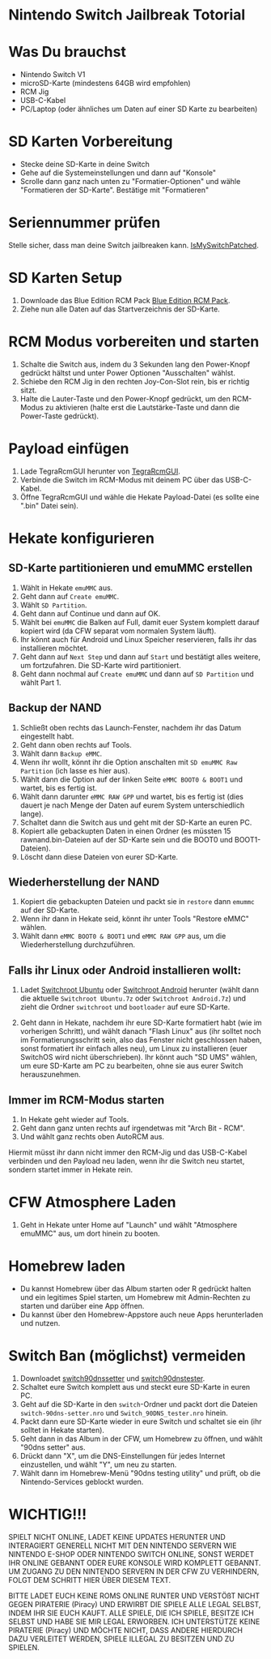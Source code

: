 # Nintendo Switch Jailbreak Totorial

# Was Du brauchst

- Nintendo Switch V1
- microSD-Karte (mindestens 64GB wird empfohlen)
- RCM Jig
- USB-C-Kabel
- PC/Laptop (oder ähnliches um Daten auf einer SD Karte zu bearbeiten)

# SD Karten Vorbereitung

- Stecke deine SD-Karte in deine Switch
- Gehe auf die Systemeinstellungen und dann auf "Konsole"
- Scrolle dann ganz nach unten zu "Formatier-Optionen" und wähle "Formatieren der SD-Karte". Bestätige mit "Formatieren"

# Seriennummer prüfen

Stelle sicher, dass man deine Switch jailbreaken kann. [IsMySwitchPatched](https://ismyswitchpatched.com/).

# SD Karten Setup

1. Downloade das Blue Edition RCM Pack [Blue Edition RCM Pack](https://github.com/glitched-nx/Blue_Edition_2__RCM_V1/releases).
2. Ziehe nun alle Daten auf das Startverzeichnis der SD-Karte.

# RCM Modus vorbereiten und starten

   1. Schalte die Switch aus, indem du 3 Sekunden lang den Power-Knopf gedrückt hältst und unter Power Optionen "Ausschalten" wählst.
   2. Schiebe den RCM Jig in den rechten Joy-Con-Slot rein, bis er richtig sitzt.
   3. Halte die Lauter-Taste und den Power-Knopf gedrückt, um den RCM-Modus zu aktivieren (halte erst die Lautstärke-Taste und dann die Power-Taste gedrückt).

# Payload einfügen

   1. Lade TegraRcmGUI herunter von [TegraRcmGUI](https://github.com/eliboa/TegraRcmGUI/releases).
   2. Verbinde die Switch im RCM-Modus mit deinem PC über das USB-C-Kabel.
   3. Öffne TegraRcmGUI und wähle die Hekate Payload-Datei (es sollte eine ".bin" Datei sein).

# Hekate konfigurieren

## SD-Karte partitionieren und emuMMC erstellen

1. Wählt in Hekate `emuMMC` aus.
2. Geht dann auf `Create emuMMC`.
3. Wählt `SD Partition`.
4. Geht dann auf Continue und dann auf OK.
5. Wählt bei `emuMMC` die Balken auf Full, damit euer System komplett darauf kopiert wird (da CFW separat vom normalen System läuft).
6. Ihr könnt auch für Android und Linux Speicher reservieren, falls ihr das installieren möchtet.
7. Geht dann auf `Next Step` und dann auf `Start` und bestätigt alles weitere, um fortzufahren. Die SD-Karte wird partitioniert.
8. Geht dann nochmal auf `Create emuMMC` und dann auf `SD Partition` und wählt Part 1.

## Backup der NAND

1. Schließt oben rechts das Launch-Fenster, nachdem ihr das Datum eingestellt habt.
2. Geht dann oben rechts auf Tools.
3. Wählt dann `Backup eMMC`.
4. Wenn ihr wollt, könnt ihr die Option anschalten mit `SD emuMMC Raw Partition` (ich lasse es hier aus).
5. Wählt dann die Option auf der linken Seite `eMMC BOOT0 & BOOT1` und wartet, bis es fertig ist.
6. Wählt dann darunter `eMMC RAW GPP` und wartet, bis es fertig ist (dies dauert je nach Menge der Daten auf eurem System unterschiedlich lange).
7. Schaltet dann die Switch aus und geht mit der SD-Karte an euren PC.
8. Kopiert alle gebackupten Daten in einen Ordner (es müssten 15 rawnand.bin-Dateien auf der SD-Karte sein und die BOOT0 und BOOT1-Dateien).
9. Löscht dann diese Dateien von eurer SD-Karte.

## Wiederherstellung der NAND

1. Kopiert die gebackupten Dateien und packt sie in `restore` dann `emummc` auf der SD-Karte.
2. Wenn ihr dann in Hekate seid, könnt ihr unter Tools "Restore eMMC" wählen.
3. Wählt dann `eMMC BOOT0 & BOOT1` und `eMMC RAW GPP` aus, um die Wiederherstellung durchzuführen.

## Falls ihr Linux oder Android installieren wollt:
1. Ladet [Switchroot Ubuntu](https://download.switchroot.org/ubuntu-bionic/) oder [Switchroot Android](https://download.switchroot.org/android-11/) herunter (wählt dann die aktuelle `Switchroot Ubuntu.7z` oder `Switchroot Android.7z`) und zieht die Ordner `switchroot` und `bootloader` auf eure SD-Karte.
   
2. Geht dann in Hekate, nachdem ihr eure SD-Karte formatiert habt (wie im vorherigen Schritt), und wählt danach "Flash Linux" aus (ihr solltet noch im Formatierungsschritt sein, also das Fenster nicht geschlossen haben, sonst formatiert ihr einfach alles neu), um Linux zu installieren (euer SwitchOS wird nicht überschrieben).
Ihr könnt auch "SD UMS" wählen, um eure SD-Karte am PC zu bearbeiten, ohne sie aus eurer Switch herauszunehmen.

## Immer im RCM-Modus starten

1. In Hekate geht wieder auf Tools.
2. Geht dann ganz unten rechts auf irgendetwas mit "Arch Bit - RCM".
3. Und wählt ganz rechts oben AutoRCM aus.

Hiermit müsst ihr dann nicht immer den RCM-Jig und das USB-C-Kabel verbinden und den Payload neu laden, wenn ihr die Switch neu startet, sondern startet immer in Hekate rein.

# CFW Atmosphere Laden

1. Geht in Hekate unter Home auf "Launch" und wählt "Atmosphere emuMMC" aus, um dort hinein zu booten.

# Homebrew laden

   - Du kannst Homebrew über das Album starten oder R gedrückt halten und ein legitimes Spiel starten, um Homebrew mit Admin-Rechten zu starten und darüber eine App öffnen.
   - Du kannst über den Homebrew-Appstore auch neue Apps herunterladen und nutzen.

# Switch Ban (möglichst) vermeiden

1. Downloadet [switch90dnssetter](https://github.com/suchmememanyskill/switch-90dns-setter/releases) und [switch90dnstester](https://github.com/meganukebmp/Switch_90DNS_tester/releases).
2. Schaltet eure Switch komplett aus und steckt eure SD-Karte in euren PC.
3. Geht auf die SD-Karte in den `switch`-Ordner und packt dort die Dateien `switch-90dns-setter.nro` und `Switch_90DNS_tester.nro` hinein.
4. Packt dann eure SD-Karte wieder in eure Switch und schaltet sie ein (ihr solltet in Hekate starten).
5. Geht dann in das Album in der CFW, um Homebrew zu öffnen, und wählt "90dns setter" aus.
6. Drückt dann "X", um die DNS-Einstellungen für jedes Internet einzustellen, und wählt "Y", um neu zu starten.
7. Wählt dann im Homebrew-Menü "90dns testing utility" und prüft, ob die Nintendo-Services geblockt wurden.

# **WICHTIG!!!**

SPIELT NICHT ONLINE, LADET KEINE UPDATES HERUNTER UND INTERAGIERT GENERELL NICHT MIT DEN NINTENDO SERVERN WIE NINTENDO E-SHOP ODER NINTENDO SWITCH ONLINE, SONST WERDET IHR ONLINE GEBANNT ODER EURE KONSOLE WIRD KOMPLETT GEBANNT. UM ZUGANG ZU DEN NINTENDO SERVERN IN DER CFW ZU VERHINDERN, FOLGT DEM SCHRITT HIER ÜBER DIESEM TEXT.

BITTE LADET EUCH KEINE ROMS ONLINE RUNTER UND VERSTÖßT NICHT GEGEN PIRATERIE (Piracy) UND ERWIRBT DIE SPIELE ALLE LEGAL SELBST, INDEM IHR SIE EUCH KAUFT. ALLE SPIELE, DIE ICH SPIELE, BESITZE ICH SELBST UND HABE SIE MIR LEGAL ERWORBEN.
ICH UNTERSTÜTZE KEINE PIRATERIE (Piracy) UND MÖCHTE NICHT, DASS ANDERE HIERDURCH DAZU VERLEITET WERDEN, SPIELE ILLEGAL ZU BESITZEN UND ZU SPIELEN.
